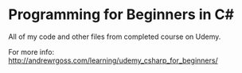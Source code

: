 # Programming for Beginners in C\#
All of my code and other files from completed course on Udemy.

For more info:
http://andrewrgoss.com/learning/udemy_csharp_for_beginners/
